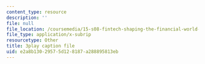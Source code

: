 ```yaml
---
content_type: resource
description: ''
file: null
file_location: /coursemedia/15-s08-fintech-shaping-the-financial-world-spring-2020/e2a8b13029575d128187a288895813eb_uHUA6M1OEwk.vtt
file_type: application/x-subrip
resourcetype: Other
title: 3play caption file
uid: e2a8b130-2957-5d12-8187-a288895813eb
---
```

